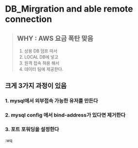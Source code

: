 # DB_Mirgration and able remote connection

> ## WHY : AWS 요금 폭탄 맞음
> 1. 상용 DB 덤프 따서
> 2. LOCAL DB에 넣고
> 3. 원격 접속 허용 해서
> 4. 데이터 팀에 제공한다.

## 크게 3가지 과정이 있음

### 1. mysql에서 외부접속 가능한 유저를 만든다
### 2. mysql config 에서 bind-address가 있다면 제거한다
### 3. 포트 포워딩을 설정한다


:wq
